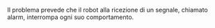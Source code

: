 Il problema prevede che il robot alla ricezione di un segnale, chiamato alarm, interrompa ogni suo comportamento.

